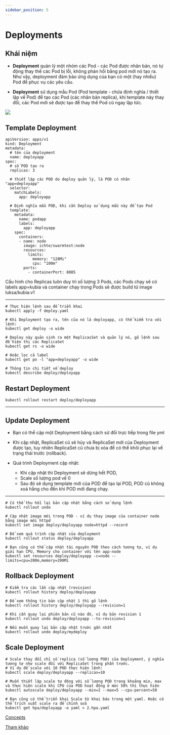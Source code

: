 ```yaml
---
sidebar_position: 5
---
```

# Deployments
## Khái niệm
- **Deployment** quản lý một nhóm các Pod - các Pod được nhân bản, nó tự động thay thế các Pod bị lỗi, không phản hồi bằng pod mới nó tạo ra. Như vậy, deployment đảm bảo ứng dụng của bạn có một (hay nhiều) Pod để phục vụ các yêu cầu.

- **Deployment** sử dụng mẫu Pod (Pod template - chứa định nghĩa / thiết lập về Pod) để tạo các Pod (các nhân bản replica), khi template này thay đổi, các Pod mới sẽ được tạo để thay thế Pod cũ ngay lập tức.

![](https://images.viblo.asia/db1d0783-0c88-42a6-8d80-26acc5123712.png)

## Template Deployment

```
apiVersion: apps/v1
kind: Deployment
metadata:
  # tên của deployment
  name: deployapp
spec:
  # số POD tạo ra
  replicas: 3

  # thiết lập các POD do deploy quản lý, là POD có nhãn  "app=deployapp"
  selector:
    matchLabels:
      app: deployapp

  # Định nghĩa mẫu POD, khi cần Deploy sử dụng mẫu này để tạo Pod
  template:
    metadata:
      name: podapp
      labels:
        app: deployapp
    spec:
      containers:
      - name: node
        image: ichte/swarmtest:node
        resources:
          limits:
            memory: "128Mi"
            cpu: "100m"
        ports:
          - containerPort: 8085
```

Cấu hình cho Replicas luôn duy trì số lượng 3 Pods, các Pods chạy sẽ có labels app=kubia và container chạy trong Pods sẽ được build từ image luksa/kubia:v1

--------------------------------

```
# Thực hiện lệnh sau để triển khai
kubectl apply -f deploy.yaml

# Khi Deployment tạo ra, tên của nó là deployapp, có thể kiểm tra với lệnh:
kubectl get deploy -o wide

# Deploy này quản sinh ra một ReplicasSet và quản lý nó, gõ lệnh sau để hiện thị các ReplicaSet
kubectl get rs -o wide

# Hoặc lọc cả label
kubectl get po -l "app=deployapp" -o wide

# Thông tin chi tiết về deploy
kubectl describe deploy/deployapp
```

## Restart Deployment
```
kubectl rollout restart deploy/deployapp
```

------------------------

## Update Deployment
- Bạn có thể cập một Deployment bằng cách sử đổi trực tiếp trong file yml
- Khi cập nhật, ReplicaSet cũ sẽ hủy và ReplicaSet mới của Deployment được tạo, tuy nhiên ReplicaSet cũ chưa bị xóa để có thể khôi phục lại về trạng thái trước (rollback).

- Quá trình Deployment cập nhật:
  - Khi cập nhật thì Deployment sẽ dừng hết POD,
  - Scale số lượng pod về 0
  - Sau đó sẽ dụng template mới của POD để tạo lại POD, POD cũ không xoá hẳng cho đến khi POD mới đang chạy.

------------------------
```
# Có thể thu hồi lại bản cập nhật bằng cách sử dụng lệnh
kubectl rollout undo

# Cập nhật image mới trong POD - ví dụ thay image của container node bằng image mới httpd
kubectl set image deploy/deployapp node=httpd --record

# Để xem quá trình cập nhật của deployment
kubectl rollout status deploy/deployapp

# Bạn cũng có thể cập nhật tài nguyên POD theo cách tương tự, ví dụ giới hạn CPU, Memory cho container với tên app-node
kubectl set resources deploy/deployapp -c=node --limits=cpu=200m,memory=200Mi
```

## Rollback Deployment
```
# Kiểm tra các lần cập nhật (revision)
kubectl rollout history deploy/deployapp

# Để xem thông tin bản cập nhật 1 thì gõ lệnh
kubectl rollout history deploy/deployapp --revision=1

# Khi cần quay lại phiên bản cũ nào đó, ví dụ bản revision 1
kubectl rollout undo deploy/deployapp --to-revision=1

# Nếu muốn quay lại bản cập nhật trước gần nhất
kubectl rollout undo deploy/mydeploy
```

## Scale Deployment
```
# Scale thay đổi chỉ số replica (số lượng POD) của Deployment, ý nghĩa tương tự như scale đối với ReplicaSet trong phần trước. 
# Ví dụ để scale với 10 POD thực hiện lệnh:
kubectl scale deploy/deployapp --replicas=10

# Muốn thiết lập scale tự động với số lượng POD trong khoảng min, max và thực hiện scale khi CPU của POD hoạt động ở mức 50% thì thực hiện
kubectl autoscale deploy/deployapp --min=2 --max=5 --cpu-percent=50

# Bạn cũng có thể triển khai Scale từ khai báo trong một yaml. Hoặc có thể trích xuất scale ra để chỉnh sửa
kubectl get hpa/deployapp -o yaml > 2.hpa.yaml
```

[Concepts](https://kubernetes.io/docs/concepts/)

[Tham khảo](https://xuanthulab.net/deployment-trong-kubernetes-trien-khai-cap-nhat-va-scale.html)
